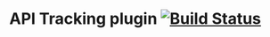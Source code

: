 # API Tracking plugin [![Build Status](https://travis-ci.com/OathAdPlatforms/OneMobileSDK-apitracker-plugin-kotlin.svg?branch=master)](https://travis-ci.com/OathAdPlatforms/OneMobileSDK-apitracker-plugin-kotlin)
